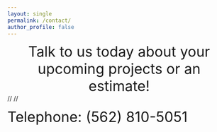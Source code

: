 ```yaml
---
layout: single
permalink: /contact/
author_profile: false
---
```


<center><font size="+3">Talk to us today about your upcoming projects or an estimate!</font> </center> //
//

<font size="+3">Telephone: (562) 810-5051 </font> 




